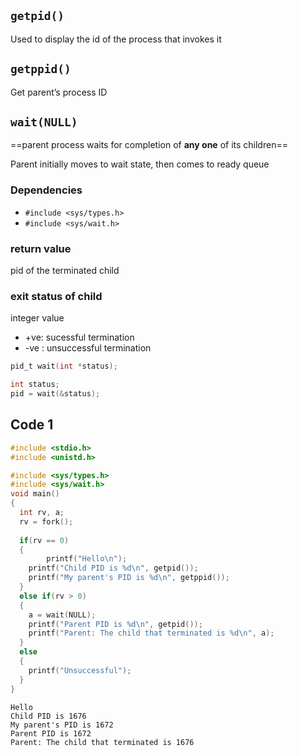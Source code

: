 ## `getpid()`

Used to display the id of the process that invokes it

## `getppid()`

Get parent’s process ID

## `wait(NULL)`

==parent process waits for completion of **any one** of its children==

Parent initially moves to wait state, then comes to ready queue

### Dependencies

- `#include <sys/types.h>`
- `#include <sys/wait.h>`

### return value

pid of the terminated child

### exit status of child

integer value

- +ve: sucessful termination
- -ve : unsuccessful termination

```c
pid_t wait(int *status);

int status;
pid = wait(&status);
```

## Code 1

```c
#include <stdio.h>
#include <unistd.h>

#include <sys/types.h>
#include <sys/wait.h>
void main()
{
  int rv, a;
  rv = fork();
  
  if(rv == 0)
  {
		printf("Hello\n");
    printf("Child PID is %d\n", getpid());
    printf("My parent's PID is %d\n", getppid());
  }
  else if(rv > 0)
  {
    a = wait(NULL);
    printf("Parent PID is %d\n", getpid());
    printf("Parent: The child that terminated is %d\n", a);
  }
  else
  {
    printf("Unsuccessful");
  }
}
```

```
Hello
Child PID is 1676
My parent's PID is 1672
Parent PID is 1672
Parent: The child that terminated is 1676
```

